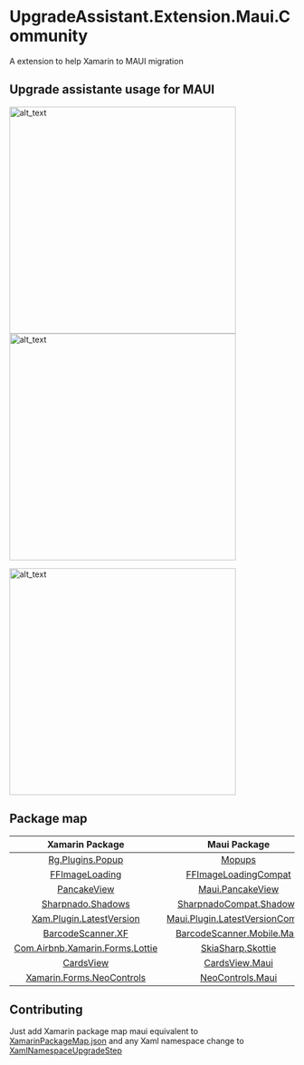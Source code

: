 # UpgradeAssistant.Extension.Maui.Community
A extension to help Xamarin to MAUI migration

## Upgrade assistante usage for MAUI

[<img alt="alt_text" width="400px" src="https://github.com/felipebaltazar/UpgradeAssistant.Extension.Maui.Community/assets/19656249/5f7aa6f2-23bd-4fd3-a8bb-efe0a916076f" />](https://www.youtube.com/watch?v=_XT7m5oIKCs)[<img alt="alt_text" width="400px" src="https://github.com/felipebaltazar/UpgradeAssistant.Extension.Maui.Community/assets/19656249/4072c8aa-3f2f-4298-80c1-17fa5a4e7e89" />](https://www.youtube.com/watch?v=7EaHKGUCIqc)

[<img alt="alt_text" width="400px" src="https://github.com/felipebaltazar/UpgradeAssistant.Extension.Maui.Community/assets/19656249/2f648977-df0e-4dba-a94a-51e316888efd" />](https://www.youtube.com/watch?v=hx6ifOkbyPg)


## Package map

|                             Xamarin Package                                            |                                Maui Package                                                         |
|:--------------------------------------------------------------------------------------:|:--------------------------------------------------------------------------------------------------:|
|[Rg.Plugins.Popup](https://github.com/rotorgames/Rg.Plugins.Popup)                      |[Mopups](https://github.com/LuckyDucko/Mopups)                                                      |
|[FFImageLoading](https://github.com/luberda-molinet/FFImageLoading)                     |[FFImageLoadingCompat](https://github.com/Redth/FFImageLoading.Compat)                              |
|[PancakeView](https://github.com/sthewissen/Xamarin.Forms.PancakeView/)                 |[Maui.PancakeView](https://github.com/felipebaltazar/Maui.PancakeView)                              |
|[Sharpnado.Shadows](https://github.com/roubachof/Sharpnado.Shadows)                     |[SharpnadoCompat.Shadows](https://github.com/felipebaltazar/SharpnadoCompat.Shadows)                |
|[Xam.Plugin.LatestVersion](https://github.com/edsnider/LatestVersionPlugin)             |[Maui.Plugin.LatestVersionCompat](https://github.com/felipebaltazar/Maui.Plugin.LatestVersionCompat)|
|[BarcodeScanner.XF](https://github.com/JimmyPun610/BarcodeScanner.Mobile)               |[BarcodeScanner.Mobile.Maui](https://github.com/JimmyPun610/BarcodeScanner.Mobile)                  |
|[Com.Airbnb.Xamarin.Forms.Lottie](https://github.com/Baseflow/LottieXamarin)            |[SkiaSharp.Skottie](https://github.com/mono/SkiaSharp)                                              |
|[CardsView](https://github.com/AndreiMisiukevich/CardView)                              |[CardsView.Maui](https://github.com/AndreiMisiukevich/CardView.MAUI)                                |
|[Xamarin.Forms.NeoControls](https://github.com/felipebaltazar/Xamarin.Forms.NeoControls)|[NeoControls.Maui](https://github.com/felipebaltazar/Maui.NeoControls)                              |


## Contributing

Just add Xamarin package map maui equivalent to [XamarinPackageMap.json](https://github.com/felipebaltazar/UpgradeAssistant.Extension.Maui.Community/blob/main/UpgradeAssistant.Extension.Maui.Community/PackageMaps/XamarinPackageMap.json)
and any Xaml namespace change to [XamlNamespaceUpgradeStep](https://github.com/felipebaltazar/UpgradeAssistant.Extension.Maui.Community/blob/main/UpgradeAssistant.Extension.Maui.Community/XamlNamespaceUpgradeStep.cs)
